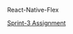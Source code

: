 React-Native-Flex



<p><a href="https://github.com/clarusway/clarusway-full-stack-6-20/blob/master/sprint-evaluation/sprint/sprint3/assignment.pdf">Sprint-3 Assignment</a></p>
